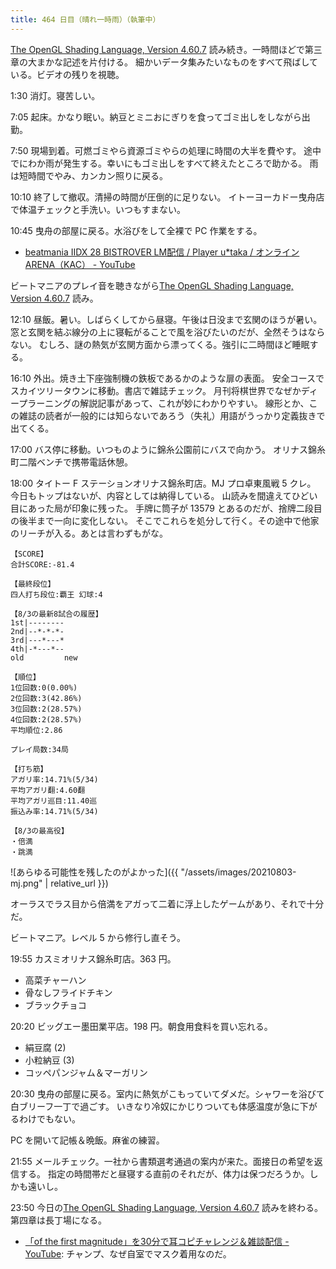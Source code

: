 ```yaml
---
title: 464 日目（晴れ一時雨）（執筆中）
---
```


[The OpenGL Shading Language, Version 4.60.7][glsl460] 読み続き。一時間ほどで第三章の大まかな記述を片付ける。
細かいデータ集みたいなものをすべて飛ばしている。ビデオの残りを視聴。

1:30 消灯。寝苦しい。

7:05 起床。かなり眠い。納豆とミニおにぎりを食ってゴミ出しをしながら出勤。

7:50 現場到着。可燃ゴミやら資源ゴミやらの処理に時間の大半を費やす。
途中でにわか雨が発生する。幸いにもゴミ出しをすべて終えたところで助かる。
雨は短時間でやみ、カンカン照りに戻る。

10:10 終了して撤収。清掃の時間が圧倒的に足りない。
イトーヨーカドー曳舟店で体温チェックと手洗い。いつもすまない。

10:45 曳舟の部屋に戻る。水浴びをして全裸で PC 作業をする。

* [beatmania IIDX 28 BISTROVER LM配信 / Player u*taka / オンラインARENA（KAC） - YouTube](https://www.youtube.com/watch?v=Qr5m1W24s78)

ビートマニアのプレイ音を聴きながら[The OpenGL Shading Language, Version 4.60.7][glsl460] 読み。

12:10 昼飯。暑い。しばらくしてから昼寝。午後は日没まで玄関のほうが暑い。
窓と玄関を結ぶ線分の上に寝転がることで風を浴びたいのだが、全然そうはならない。
むしろ、謎の熱気が玄関方面から漂ってくる。強引に二時間ほど睡眠する。

16:10 外出。焼き土下座強制機の鉄板であるかのような扉の表面。
安全コースでスカイツリータウンに移動。書店で雑誌チェック。
月刊将棋世界でなぜかディープラーニングの解説記事があって、これが妙にわかりやすい。
線形とか、この雑誌の読者が一般的には知らないであろう（失礼）用語がうっかり定義抜きで出てくる。

17:00 バス停に移動。いつものように錦糸公園前にバスで向かう。
オリナス錦糸町二階ベンチで携帯電話休憩。

18:00 タイトー F ステーションオリナス錦糸町店。MJ プロ卓東風戦 5 クレ。
今日もトップはないが、内容としては納得している。
山読みを間違えてひどい目にあった局が印象に残った。
手牌に筒子が 13579 とあるのだが、捨牌二段目の後半まで一向に変化しない。
そこでこれらを処分して行く。その途中で他家のリーチが入る。あとは言わずもがな。

```text
【SCORE】
合計SCORE:-81.4

【最終段位】
四人打ち段位:覇王 幻球:4

【8/3の最新8試合の履歴】
1st|--------
2nd|--*-*-*-
3rd|---*---*
4th|-*---*--
old         new

【順位】
1位回数:0(0.00%)
2位回数:3(42.86%)
3位回数:2(28.57%)
4位回数:2(28.57%)
平均順位:2.86

プレイ局数:34局

【打ち筋】
アガリ率:14.71%(5/34)
平均アガリ翻:4.60翻
平均アガリ巡目:11.40巡
振込み率:14.71%(5/34)

【8/3の最高役】
・倍満
・跳満
```

![あらゆる可能性を残したのがよかった]({{ "/assets/images/20210803-mj.png" | relative_url }})

オーラスでラス目から倍満をアガって二着に浮上したゲームがあり、それで十分だ。

ビートマニア。レベル 5 から修行し直そう。

19:55 カスミオリナス錦糸町店。363 円。

* 高菜チャーハン
* 骨なしフライドチキン
* ブラックチョコ

20:20 ビッグエー墨田業平店。198 円。朝食用食料を買い忘れる。

* 絹豆腐 (2)
* 小粒納豆 (3)
* コッペパンジャム＆マーガリン

20:30 曳舟の部屋に戻る。室内に熱気がこもっていてダメだ。シャワーを浴びて白ブリーフ一丁で過ごす。
いきなり冷奴にかじりついても体感温度が急に下がるわけでもない。

PC を開いて記帳＆晩飯。麻雀の練習。

21:55 メールチェック。一社から書類選考通過の案内が来た。面接日の希望を返信する。
指定の時間帯だと昼寝する直前のそれだが、体力は保つだろうか。しかも遠いし。

23:50 今日の[The OpenGL Shading Language, Version 4.60.7][glsl460] 読みを終わる。第四章は長丁場になる。

* [「of the first magnitude」を30分で耳コピチャレンジ＆雑談配信 - YouTube](https://www.youtube.com/watch?v=KVgcKX5wOu4):
  チャンプ、なぜ自室でマスク着用なのだ。

[glsl460]: https://www.khronos.org/registry/OpenGL/specs/gl/GLSLangSpec.4.60.html
